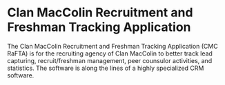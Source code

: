 # Clan MacColin Recruitment and Freshman Tracking Application
The Clan MacColin Recruitment and Freshman Tracking Application \(CMC RaFTA\) is for the recruiting agency of Clan MacColin to better track lead capturing, recruit/freshman management, peer counsulor activities, and statistics. The software is along the lines of a highly specialized CRM software.
